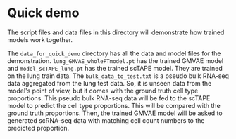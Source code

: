 # Quick demo
The script files and data files in this directory will demonstrate how trained models work together. 

The `data_for_quick_demo` directory has all the data and model files for the demonstration. `lung_GMVAE_wholePTmodel.pt` has the trained GMVAE model and `model_scTAPE_lung.pt` has the trained scTAPE model. They are trained on the lung train data. The `bulk_data_to_test.txt` is a pseudo bulk RNA-seq data aggregated from the lung test data. So, it is unseen data from the model's point of view, but it comes with the ground truth cell type proportions. This pseudo bulk RNA-seq data will be fed to the scTAPE model to predict the cell type proportions. This will be compared with the ground truth proportions. Then, the trained GMVAE model will be asked to generated scRNA-seq data with matching cell count numbers to the predicted proportion.
